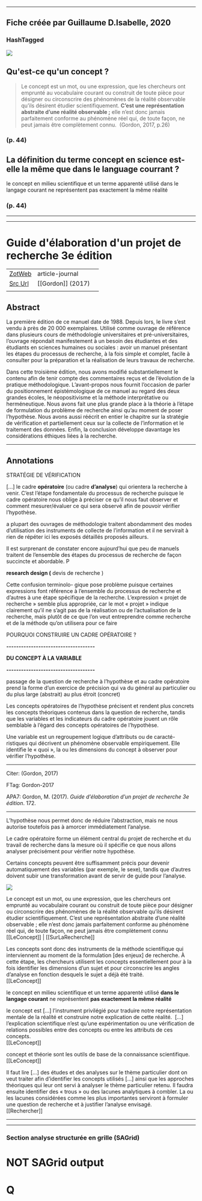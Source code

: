 
----
Fiche créée par Guillaume D.Isabelle, 2020 
---- 

### HashTagged 



![](afd655e7-1544-46ce-b653-70943dcbcd64)



## Qu'est-ce qu'un **concept** ?


>Le concept est un mot, ou une expression, que les chercheurs ont emprunté au vocabulaire courant ou construit de toute pièce pour désigner ou circonscrire des phénomènes de la réalité observable qu’ils désirent étudier scientifiquement. **C’est une représentation abstraite d’une réalité observable ;** elle n’est donc jamais parfaitement conforme au phénomène réel qui, de toute façon, ne peut jamais être complètement connu.  (Gordon, 2017, p.26)




### (p. 44) 






## La définition du terme concept en science est-elle la même que dans le language courrant ?


le concept en milieu scientifique et un terme apparenté utilisé dans le langage courant ne représentent pas exactement la même réalité




### (p. 44) 






----

----



# Guide d'élaboration d'un projet de recherche 3e édition



|       |       |       |
|  ---  |  ---  |  ---  |
|   [ZotWeb](http://zotero.org/users/180474/items/H2D9DIK8)    | article-journal      |       |
|   [Src Url](undefined)    |  [[Gordon]] (2017)     |       |
|       |       |       |


## Abstract

La première édition de ce manuel date de 1988. Depuis lors, le livre s’est vendu à près de 20 000 exemplaires. Utilisé comme ouvrage de référence dans plusieurs cours de méthodologie universitaires et pré-universitaires, l’ouvrage répondait manifestement à un besoin des étudiantes et des étudiants en sciences humaines ou sociales : avoir un manuel présentant les étapes du processus de recherche, à la fois simple et complet, facile à consulter pour la préparation et la réalisation de leurs travaux de recherche.

Dans cette troisième édition, nous avons modifié substantiellement le contenu afin de tenir compte des commentaires reçus et de l’évolution de la pratique méthodologique. L’avant-propos nous fournit l’occasion de parler du positionnement épistémologique de ce manuel au regard des deux grandes écoles, le néopositivisme et la méthode interprétative ou herméneutique. Nous avons fait une plus grande place à la théorie à l’étape de formulation du problème de recherche ainsi qu’au moment de poser l’hypothèse. Nous avons aussi réécrit en entier le chapitre sur la stratégie de vérification et partiellement ceux sur la collecte de l’information et le traitement des données. Enfin, la conclusion développe davantage les considérations éthiques liées à la recherche.

----

## Annotations

STRATÉGIE DE VÉRIFICATION



 [...] le cadre **opératoire** (ou cadre **d’analyse**) qui orientera la recherche à venir. C’est l’étape fondamentale du processus de recherche puisque le cadre opératoire nous oblige à préciser ce qu’il nous faut observer et comment mesurer/évaluer ce qui sera observé afin de pouvoir vérifier l’hypothèse.



a plupart des ouvrages de méthodologie traitent abondamment des modes d’utilisation des instruments de collecte de l’information et il ne servirait à rien de répéter ici les exposés détaillés proposés ailleurs.



Il est surprenant de constater encore aujourd’hui que peu de manuels traitent de l’ensemble des étapes du processus de recherche de façon succincte et abordable. P



**research design (** devis de recherche )



Cette confusion terminolo- gique pose problème puisque certaines expressions font référence à l’ensemble du processus de recherche et d’autres à une étape spécifique de la recherche. L’expression « projet de recherche » semble plus appropriée, car le mot « projet » indique clairement qu’il ne s’agit pas de la réalisation ou de l’actualisation de la recherche, mais plutôt de ce que l’on veut entreprendre comme recherche et de la méthode qu’on utilisera pour ce faire



POURQUOI CONSTRUIRE UN CADRE OPÉRATOIRE ?



**------------------------------------**

**DU CONCEPT À LA VARIABLE**

**------------------------------------**



passage de la question de recherche à l’hypothèse et au cadre opératoire prend la forme d’un exercice de précision qui va du général au particulier ou du plus large (abstrait) au plus étroit (concret)



Les concepts opératoires de l’hypothèse précisent et rendent plus concrets les concepts théoriques contenus dans la question de recherche, tandis que les variables et les indicateurs du cadre opératoire jouent un rôle semblable à l’égard des concepts opératoires de l’hypothèse.



Une variable est un regroupement logique d’attributs ou de caracté- ristiques qui décrivent un phénomène observable empiriquement. Elle identifie le « quoi », la ou les dimensions du concept à observer pour vérifier l’hypothèse.



--------------------------------------------------

Citer: (Gordon, 2017)

FTag: Gordon-2017

APA7: Gordon, M. (2017). _Guide d’élaboration d’un projet de recherche 3e édition_. 172.

-----------------------------------------------------------



L’hypothèse nous permet donc de réduire l’abstraction, mais ne nous autorise toutefois pas à amorcer immédiatement l’analyse.



Le cadre opératoire forme un élément central du projet de recherche et du travail de recherche dans la mesure où il spécifie ce que nous allons analyser précisément pour vérifier notre hypothèse.



Certains concepts peuvent être suffisamment précis pour devenir automatiquement des variables (par exemple, le sexe), tandis que d’autres doivent subir une transformation avant de servir de guide pour l’analyse.





![](12F6DtVQUXdqRemaR4P1.png)



Le concept est un mot, ou une expression, que les chercheurs ont emprunté au vocabulaire courant ou construit de toute pièce pour désigner ou circonscrire des phénomènes de la réalité observable qu’ils désirent étudier scientifiquement. C’est une représentation abstraite d’une réalité observable ; elle n’est donc jamais parfaitement conforme au phénomène réel qui, de toute façon, ne peut jamais être complètement connu  
[[LeConcept]] | [[SurLaRecherche]] 





Les concepts sont donc des instruments de la méthode scientifique qui interviennent au moment de la formulation [des enjeux] de recherche. À cette étape, les chercheurs utilisent les concepts essentiellement pour à la fois identifier les dimensions d’un sujet et pour circonscrire les angles d’analyse en fonction desquels le sujet a déjà été traité.  
[[LeConcept]] 





le concept en milieu scientifique et un terme apparenté utilisé **dans le langage courant** ne représentent **pas exactement la même réalité**



le concept est [...] l’instrument privilégié pour traduire notre représentation mentale de la réalité et construire notre explication de cette réalité.  [...] l’explication scientifique n’est qu’une expérimentation ou une vérification de relations possibles entre des concepts ou entre les attributs de ces concepts.  
[[LeConcept]] 





concept et théorie sont les outils de base de la connaissance scientifique.  
[[LeConcept]] 





Il faut lire [...] des études et des analyses sur le thème particulier dont on veut traiter afin d’identifier les concepts utilisés [...] ainsi que les approches théoriques qui leur ont servi à analyser le thème particulier retenu. Il faudra ensuite identifier des « trous » ou des lacunes analytiques à combler. La ou les lacunes considérées comme les plus importantes serviront à formuler une question de recherche et à justifier l’analyse envisagé.  
[[Rechercher]] 








----

----



### Section analyse structurée en grille (SAGrid)


# NOT SAGrid output

# Q

